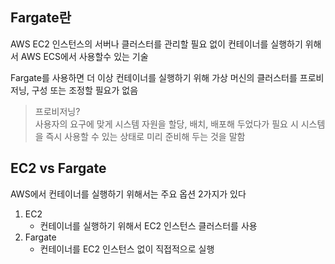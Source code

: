 ## Fargate란
AWS EC2 인스턴스의 서버나 클러스터를 관리할 필요 없이 컨테이너를 실행하기 위해서 AWS ECS에서 사용할수 있는 기술  
  
Fargate를 사용하면 더 이상 컨테이너를 실행하기 위해 가상 머신의 클러스터를 프로비저닝, 구성 또는 조정할 필요가 없음

>프로비저닝?  
>사용자의 요구에 맞게 시스템 자원을 할당, 배치, 배포해 두었다가 필요 시 시스템을 즉시 사용할 수 있는 상태로 미리 준비해 두는 것을 말함

## EC2 vs Fargate
AWS에서 컨테이너를 실행하기 위해서는 주요 옵션 2가지가 있다  
  
1. EC2
    * 컨테이너를 실행하기 위해서 EC2 인스턴스 클러스터를 사용
2. Fargate
    * 컨테이너를 EC2 인스턴스 없이 직접적으로 실행